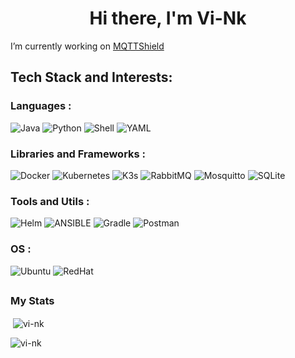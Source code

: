 <h1 align="center">Hi there, I'm Vi-Nk</h1>

I’m currently working on [MQTTShield](https://github.com/Vi-Nk/MQTTShield)



## Tech Stack and Interests:
### Languages : 
![Java](https://img.shields.io/badge/java-%23ED8B00.svg?style=flat&logo=openjdk&logoColor=white) ![Python](https://img.shields.io/badge/python-3670A0?style=flat&logo=python&logoColor=ffdd54)  ![Shell](https://img.shields.io/badge/Shell_Script-121011?style=flat&logo=gnu-bash&logoColor=white) ![YAML](https://img.shields.io/badge/yaml-%23ffffff.svg?style=flat&logo=yaml&logoColor=151515)

### Libraries and Frameworks :
![Docker](https://img.shields.io/badge/docker-%230db7ed.svg?style=flat&logo=docker&logoColor=white) ![Kubernetes](https://img.shields.io/badge/kubernetes-%23326ce5.svg?style=flat&logo=kubernetes&logoColor=white) ![K3s](https://img.shields.io/badge/k3s-%23f5f7f6?style=flat&logo=k3s) ![RabbitMQ](https://img.shields.io/badge/rabbitmq-%23FF6600.svg?&style=flat&logo=rabbitmq&logoColor=white) ![Mosquitto](https://img.shields.io/badge/mosquitto-%233C5280.svg?style=flat&logo=eclipsemosquitto&logoColor=white) ![SQLite](https://img.shields.io/badge/Sqlite-003B57?style=flat&logo=sqlite&logoColor=white) 

### Tools and Utils :
![Helm](https://img.shields.io/badge/Helm-0F1689?style=flat&logo=Helm&logoColor=white) ![ANSIBLE](https://img.shields.io/badge/ansible-%231A1918.svg?style=flat&logo=ansible&logoColor=white) ![Gradle](https://img.shields.io/badge/gradle-02303A?style=flat&logo=gradle&logoColor=white) ![Postman](https://img.shields.io/badge/Postman-FF6C37?style=flat&logo=postman&logoColor=white) 

### OS :
 ![Ubuntu](https://img.shields.io/badge/Ubuntu-E95420?style=flat&logo=ubuntu&logoColor=white) ![RedHat](https://img.shields.io/badge/Red%20Hat-EE0000?style=flat&logo=redhat&logoColor=white) 

</p>

## <h3 align="left">My Stats</h3>
<p>&nbsp;<img align="center" src="https://github-stats-vink.vercel.app/api?username=vi-nk&show_icons=true&locale=en&include_all_commits=true&count_private=true&theme=transparent&hide_border=true&rank_icon=percentile&show=reviews,prs_merged&hide=contribs" alt="vi-nk" /></p>
<p><img align="left" src="https://github-stats-vink.vercel.app/api/top-langs?username=vi-nk&show_icons=true&locale=en&layout=compact&theme=transparent&hide_border=true" alt="vi-nk" /></p>


